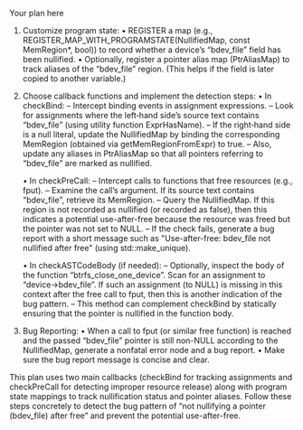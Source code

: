 Your plan here

1. Customize program state:
   • REGISTER a map (e.g., REGISTER_MAP_WITH_PROGRAMSTATE(NullifiedMap, const MemRegion*, bool)) to record whether a device’s “bdev_file” field has been nullified.
   • Optionally, register a pointer alias map (PtrAliasMap) to track aliases of the “bdev_file” region. (This helps if the field is later copied to another variable.)

2. Choose callback functions and implement the detection steps:
   • In checkBind:
     – Intercept binding events in assignment expressions.
     – Look for assignments where the left‐hand side’s source text contains “bdev_file” (using utility function ExprHasName).
     – If the right‐hand side is a null literal, update the NullifiedMap by binding the corresponding MemRegion (obtained via getMemRegionFromExpr) to true.
     – Also, update any aliases in PtrAliasMap so that all pointers referring to “bdev_file” are marked as nullified.

   • In checkPreCall:
     – Intercept calls to functions that free resources (e.g., fput).
     – Examine the call’s argument. If its source text contains “bdev_file”, retrieve its MemRegion.
     – Query the NullifiedMap. If this region is not recorded as nullified (or recorded as false), then this indicates a potential use-after-free because the resource was freed but the pointer was not set to NULL.
     – If the check fails, generate a bug report with a short message such as "Use-after-free: bdev_file not nullified after free" (using std::make_unique<BasicBugReport>).

   • In checkASTCodeBody (if needed):
     – Optionally, inspect the body of the function “btrfs_close_one_device”. Scan for an assignment to “device->bdev_file”. If such an assignment (to NULL) is missing in this context after the free call to fput, then this is another indication of the bug pattern.
     – This method can complement checkBind by statically ensuring that the pointer is nullified in the function body.

3. Bug Reporting:
   • When a call to fput (or similar free function) is reached and the passed “bdev_file” pointer is still non-NULL according to the NullifiedMap, generate a nonfatal error node and a bug report.
   • Make sure the bug report message is concise and clear.

This plan uses two main callbacks (checkBind for tracking assignments and checkPreCall for detecting improper resource release) along with program state mappings to track nullification status and pointer aliases. Follow these steps concretely to detect the bug pattern of “not nullifying a pointer (bdev_file) after free” and prevent the potential use-after-free.